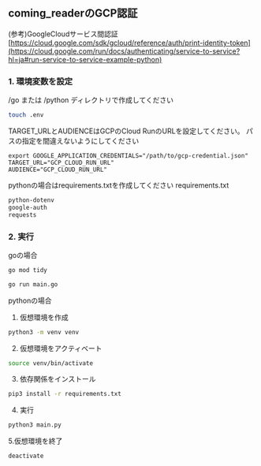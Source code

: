 ## coming_readerのGCP認証
(参考)GoogleCloudサービス間認証
[https://cloud.google.com/sdk/gcloud/reference/auth/print-identity-token](https://cloud.google.com/run/docs/authenticating/service-to-service?hl=ja#run-service-to-service-example-python)

### 1. 環境変数を設定
/go または /python ディレクトリで作成してください
```bash
touch .env
```
TARGET_URLとAUDIENCEはGCPのCloud RunのURLを設定してください。
パスの指定を間違えないようにしてください
```.env
export GOOGLE_APPLICATION_CREDENTIALS="/path/to/gcp-credential.json"
TARGET_URL="GCP_CLOUD_RUN_URL"
AUDIENCE="GCP_CLOUD_RUN_URL"
```

pythonの場合はrequirements.txtを作成してください
requirements.txt
```txt
python-dotenv
google-auth
requests
```

### 2. 実行
goの場合
```bash
go mod tidy
```

```bash
go run main.go
```

pythonの場合
1. 仮想環境を作成
```bash
python3 -m venv venv
```

2. 仮想環境をアクティベート
```bash
source venv/bin/activate
```

3. 依存関係をインストール
```bash
pip3 install -r requirements.txt
```

4. 実行
```bash
python3 main.py
```

5.仮想環境を終了
```bash
deactivate
```





